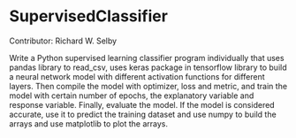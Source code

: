 # SupervisedClassifier
Contributor: Richard W. Selby

Write a Python supervised learning classifier program individually that uses pandas library to read_csv, uses keras package in tensorflow library to build a neural network model with different activation functions for different layers. Then compile the model with optimizer, loss and metric, and train the model with certain number of epochs, the explanatory variable and response variable. Finally, evaluate the model. If the model is considered accurate, use it to predict the training dataset and use numpy to build the arrays and use matplotlib to plot the arrays.
